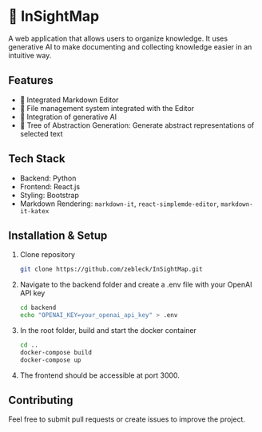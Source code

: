 # 🧠 InSightMap

A web application that allows users to organize knowledge. It uses generative AI to make documenting and collecting knowledge easier in an intuitive way.

## Features

- 📝 Integrated Markdown Editor
- 📁 File management system integrated with the Editor
- 🤖 Integration of generative AI
- 🌲 Tree of Abstraction Generation: Generate abstract representations of selected text

## Tech Stack

- Backend: Python
- Frontend: React.js
- Styling: Bootstrap
- Markdown Rendering: `markdown-it`, `react-simplemde-editor`, `markdown-it-katex`

## Installation & Setup

1. Clone repository
   ```bash
   git clone https://github.com/zebleck/InSightMap.git
   ```
1. Navigate to the backend folder and create a .env file with your OpenAI API key
   ```bash
   cd backend
   echo "OPENAI_KEY=your_openai_api_key" > .env
   ```
3. In the root folder, build and start the docker container
   ```bash
   cd ..
   docker-compose build
   docker-compose up
   ```
4. The frontend should be accessible at port 3000.

## Contributing

Feel free to submit pull requests or create issues to improve the project.
